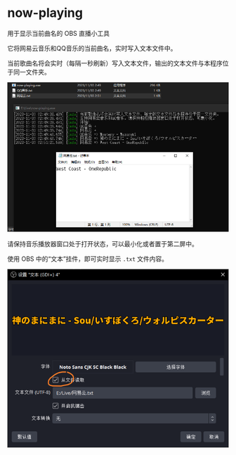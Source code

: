 # now-playing
用于显示当前曲名的 OBS 直播小工具

它将网易云音乐和QQ音乐的当前曲名，实时写入文本文件中。

当前歌曲名将会实时（每隔一秒刷新）写入文本文件，输出的文本文件与本程序位于同一文件夹。

![本程序运行的屏幕截图](screenshot.png)

请保持音乐播放器窗口处于打开状态，可以最小化或者置于第二屏中。

使用 OBS 中的“文本”挂件，即可实时显示 `.txt` 文件内容。

![配合 OBS 使用的方法](obs_usage.png)
